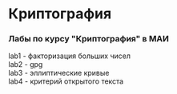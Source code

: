 # Криптография
### Лабы по курсу "Криптография" в МАИ

lab1 - факторизация больших чисел  
lab2 - gpg  
lab3 - эллиптические кривые  
lab4 - критерий открытого текста